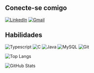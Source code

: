## Conecte-se comigo

[![LinkedIn](https://img.shields.io/badge/LinkedIn-000044?style=for-the-badge&logo=linkedin&logoColor=blue)](https://www.linkedin.com/in/jo%C3%A3ovictormedeirossilva/)
[![Gmail](https://img.shields.io/badge/Gmail-ff0000?style=for-the-badge&logo=gmail&logoColor=black)](mailto:contatobcndeveight@gmail.br)

## Habilidades
![Typescript](https://img.shields.io/badge/typescript-1e0bff?style=for-the-badge&logo=typescript&logoColor=white)
![C](https://img.shields.io/badge/c-3670A0?style=for-the-badge&logo=c&logoColor=000044)
![Java](https://img.shields.io/badge/java-b81414.svg?style=for-the-badge&logo=openjdk&logoColor=1414b8)
![MySQL](https://img.shields.io/badge/MySQL-3670A0?style=for-the-badge&logo=mysql&logoColor=orange)
![Git](https://img.shields.io/badge/GIT-E44C30?style=for-the-badge&logo=git&logoColor=white)


![Top Langs](https://github-readme-stats-git-masterrstaa-rickstaa.vercel.app/api/top-langs/?username=Joao-Victor-Medeiros&bg_color=000&border_color=30A3DC&title_color=E94D5F&text_color=FFF)

![GitHub Stats](https://github-readme-stats.vercel.app/api?username=Joao-Victor-Medeiros&theme=transparent&bg_color=000&border_color=30A3DC&show_icons=true&icon_color=30A3DC&title_color=E94D5F&text_color=FFF)